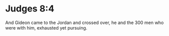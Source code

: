 # Judges 8:4

And Gideon came to the Jordan and crossed over, he and the 300 men who were with him, exhausted yet pursuing.
